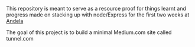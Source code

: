 This repository is meant to serve as a resource proof for things learnt and progress made on stacking up with node/Express for the first two weeks at [Andela](https://andela.com)

The goal of this project is to build a minimal Medium.com site called tunnel.com